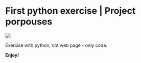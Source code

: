 # First python exercise | Project porpouses
![](https://images.jairoramirezu.com/images/first-python.png)

Exercise with python, not web page - only code.

**Enjoy!**
